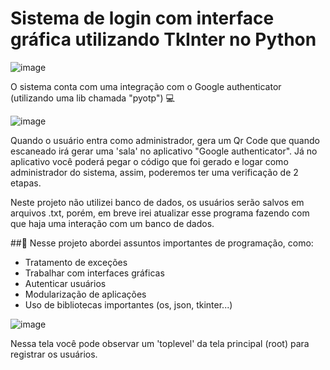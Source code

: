 # Sistema de login com interface gráfica utilizando TkInter no Python
![image](https://github.com/iagomauricioo/Projeto_Lab2/assets/118476701/122bc570-1adc-4a20-a458-889927fb9992)


O sistema conta com uma integração com o Google authenticator (utilizando uma lib chamada "pyotp") 💻

![image](https://github.com/iagomauricioo/Projeto_Lab2/assets/118476701/6f4843f0-875e-4039-9b8f-33c5e156ecc2)

Quando o usuário entra como administrador, gera um Qr Code que quando escaneado irá gerar uma 'sala' no aplicativo "Google authenticator".
Já no aplicativo você poderá pegar o código que foi gerado e logar como administrador do sistema, assim, poderemos ter uma verificação de 2 etapas.

Neste projeto não utilizei banco de dados, os usuários serão salvos em arquivos .txt, porém, em breve irei atualizar esse programa fazendo com que haja uma interação com um banco de dados.

##📘 Nesse projeto abordei assuntos importantes de programação, como:
- Tratamento de exceções
- Trabalhar com interfaces gráficas
- Autenticar usuários
- Modularização de aplicações
- Uso de bibliotecas importantes (os, json, tkinter...)

![image](https://github.com/iagomauricioo/Projeto_Lab2/assets/118476701/d9f0c891-acbb-4fc9-9af3-39701f0bc78d)

Nessa tela você pode observar um 'toplevel' da tela principal (root) para registrar os usuários.

